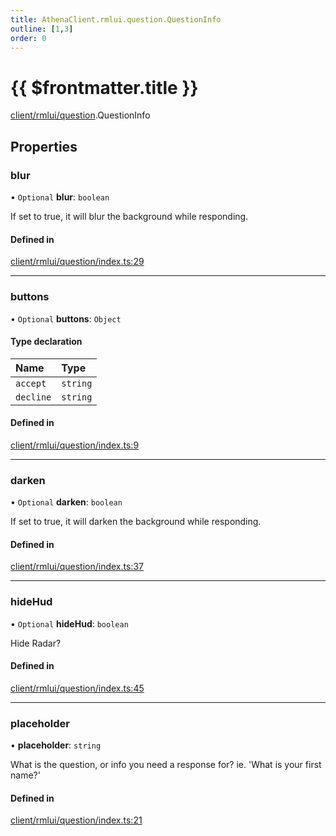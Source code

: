 ```yaml
---
title: AthenaClient.rmlui.question.QuestionInfo
outline: [1,3]
order: 0
---
```


# {{ $frontmatter.title }}


[client/rmlui/question](../modules/client_rmlui_question.md).QuestionInfo

## Properties

### blur

• `Optional` **blur**: `boolean`

If set to true, it will blur the background while responding.

#### Defined in

[client/rmlui/question/index.ts:29](https://github.com/Stuyk/altv-athena/blob/bc77fba/src/core/client/rmlui/question/index.ts#L29)

___

### buttons

• `Optional` **buttons**: `Object`

#### Type declaration

| Name | Type |
| :------ | :------ |
| `accept` | `string` |
| `decline` | `string` |

#### Defined in

[client/rmlui/question/index.ts:9](https://github.com/Stuyk/altv-athena/blob/bc77fba/src/core/client/rmlui/question/index.ts#L9)

___

### darken

• `Optional` **darken**: `boolean`

If set to true, it will darken the background while responding.

#### Defined in

[client/rmlui/question/index.ts:37](https://github.com/Stuyk/altv-athena/blob/bc77fba/src/core/client/rmlui/question/index.ts#L37)

___

### hideHud

• `Optional` **hideHud**: `boolean`

Hide Radar?

#### Defined in

[client/rmlui/question/index.ts:45](https://github.com/Stuyk/altv-athena/blob/bc77fba/src/core/client/rmlui/question/index.ts#L45)

___

### placeholder

• **placeholder**: `string`

What is the question, or info you need a response for?
ie. 'What is your first name?'

#### Defined in

[client/rmlui/question/index.ts:21](https://github.com/Stuyk/altv-athena/blob/bc77fba/src/core/client/rmlui/question/index.ts#L21)
